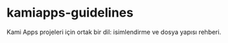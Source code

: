 # kamiapps-guidelines
Kami Apps projeleri için ortak bir dil: isimlendirme ve dosya yapısı rehberi.
